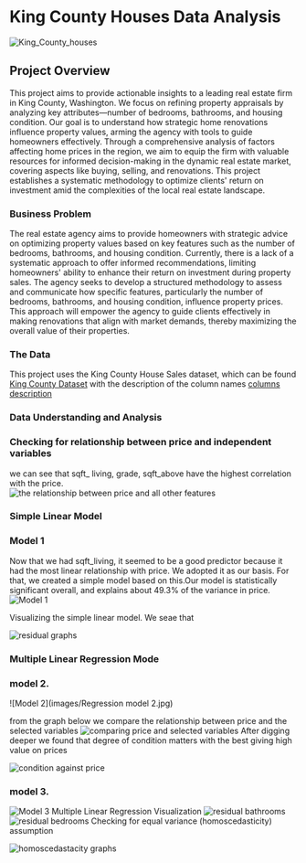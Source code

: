 # King County Houses Data Analysis 

![King_County_houses](https://github.com/JohnNkakuyia/dsc-phase-2-project-v2-3/blob/main/images/imagereader.jpg)



## Project Overview

This project aims to provide actionable insights to a leading real estate firm in King County, Washington. We focus on refining property appraisals by analyzing key attributes—number of bedrooms, bathrooms, and housing condition. Our goal is to understand how strategic home renovations influence property values, arming the agency with tools to guide homeowners effectively. Through a comprehensive analysis of factors affecting home prices in the region, we aim to equip the firm with valuable resources for informed decision-making in the dynamic real estate market, covering aspects like buying, selling, and renovations. This project establishes a systematic methodology to optimize clients' return on investment amid the complexities of the local real estate landscape.

### Business Problem

The real estate agency aims to provide homeowners with strategic advice on optimizing property values based on key features such as the number of bedrooms, bathrooms, and housing condition. Currently, there is a lack of a systematic approach to offer informed recommendations, limiting homeowners' ability to enhance their return on investment during property sales. The agency seeks to develop a structured methodology to assess and communicate how specific features, particularly the number of bedrooms, bathrooms, and housing condition, influence property prices. This approach will empower the agency to guide clients effectively in making renovations that align with market demands, thereby maximizing the overall value of their properties.

### The Data

This project uses the King County House Sales dataset, which can be found [King County Dataset](https://github.com/JohnNkakuyia/dsc-phase-2-project-v2-3/blob/main/data/kc_house_data.csv) with the description of the column names [columns description](https://github.com/JohnNkakuyia/dsc-phase-2-project-v2-3/blob/main/data/column_names.md)

### Data Understanding and Analysis 
### Checking for relationship between price and independent variables
we can see that sqft_ living, grade, sqft_above have the highest correlation with the price.  
![the relationship between price and all other features](https://github.com/JohnNkakuyia/dsc-phase-2-project-v2-3/blob/main/images/price_vs_all.jpg)
### Simple Linear Model
### Model 1
Now that we had sqft_living, it seemed to be a good predictor because it had the most linear relationship with price. We adopted it as our basis. For that, we created a simple model based on this.Our model is statistically significant overall, and explains about 49.3% of the variance in price.
![Model 1](https://github.com/JohnNkakuyia/dsc-phase-2-project-v2-3/blob/main/images/simple_model.jpg)

Visualizing the simple linear model. We seae that 

![residual graphs](https://github.com/JohnNkakuyia/dsc-phase-2-project-v2-3/blob/main/images/base_line_living.jpg)
### Multiple Linear Regression Mode
### model 2.
![Model 2](images/Regression model 2.jpg)

from the graph below we compare the relationship between price and the selected variables 
![comparing price and selected variables](https://github.com/JohnNkakuyia/dsc-phase-2-project-v2-3/blob/main/images/house_vs_interest.jpg)
After digging deeper we found that degree of condition matters with the best giving high value on prices 

![condition against price](https://github.com/JohnNkakuyia/dsc-phase-2-project-v2-3/blob/main/images/House_condition.jpg)

### model 3.
![Model 3](https://github.com/JohnNkakuyia/dsc-phase-2-project-v2-3/blob/main/images/log_model3.jpg)
Multiple Linear Regression Visualization
![residual bathrooms](https://github.com/JohnNkakuyia/dsc-phase-2-project-v2-3/blob/main/images/log_reg_mod.jpg)
![residual bedrooms](https://github.com/JohnNkakuyia/dsc-phase-2-project-v2-3/blob/main/images/log_reg2.jpg)
Checking for equal variance (homoscedasticity) assumption

![homoscedastacity graphs ](https://github.com/JohnNkakuyia/dsc-phase-2-project-v2-3/blob/main/images/Homosc.jpg)

 

